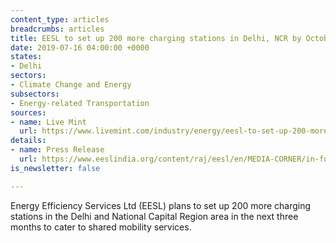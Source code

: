 ```yaml
---
content_type: articles
breadcrumbs: articles
title: EESL to set up 200 more charging stations in Delhi, NCR by October
date: 2019-07-16 04:00:00 +0000
states:
- Delhi
sectors:
- Climate Change and Energy
subsectors:
- Energy-related Transportation
sources:
- name: Live Mint
  url: https://www.livemint.com/industry/energy/eesl-to-set-up-200-more-charging-stations-in-delhi-ncr-by-october-1563013058845.html
details:
- name: Press Release
  url: https://www.eeslindia.org/content/raj/eesl/en/MEDIA-CORNER/in-focus.html?id=923
is_newsletter: false

---
```

Energy Efficiency Services Ltd (EESL) plans to set up 200 more charging stations in the Delhi and National Capital Region area in the next three months to cater to shared mobility services.
